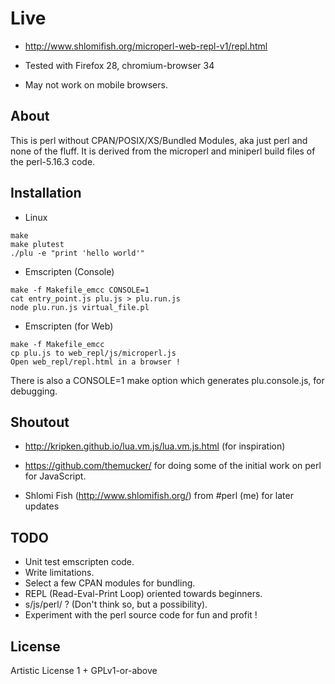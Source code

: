 # Live

* http://www.shlomifish.org/microperl-web-repl-v1/repl.html

* Tested with Firefox 28, chromium-browser 34

* May not work on mobile browsers.

## About

This  is perl without CPAN/POSIX/XS/Bundled Modules, aka just
perl and none of the fluff. It is derived from the microperl
and miniperl build files of the perl-5.16.3 code.

## Installation

* Linux

```
make
make plutest
./plu -e "print 'hello world'"
```

* Emscripten (Console)

```
make -f Makefile_emcc CONSOLE=1
cat entry_point.js plu.js > plu.run.js
node plu.run.js virtual_file.pl
```

* Emscripten (for Web)

```
make -f Makefile_emcc
cp plu.js to web_repl/js/microperl.js
Open web_repl/repl.html in a browser !
```

There is also a CONSOLE=1 make option which generates
plu.console.js, for debugging.

## Shoutout

* http://kripken.github.io/lua.vm.js/lua.vm.js.html (for inspiration)

* https://github.com/themucker/ for doing some of the initial work on perl for JavaScript.

* Shlomi Fish (http://www.shlomifish.org/) from #perl (me) for later
  updates

## TODO

* Unit test emscripten code.
* Write limitations.
* Select a few CPAN modules for bundling.
* REPL (Read-Eval-Print Loop) oriented towards beginners.
* s/js/perl/ ? (Don't think so, but a possibility).
* Experiment with the perl source code for fun and profit !

## License

Artistic License 1 + GPLv1-or-above

